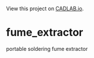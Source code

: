 View this project on [CADLAB.io](https://cadlab.io/project/2056). 

# fume_extractor
portable soldering fume extractor
